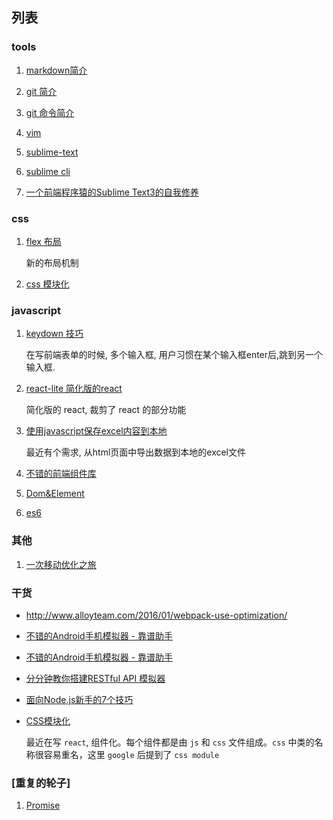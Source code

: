 ## 列表

### tools

1. [markdown简介](./tools/markdown.md)

2. [git 简介](./tools/git.md)

3. [git 命令简介](./tools/git_cli.md)

4. [vim](http://coolshell.cn/articles/5426.html)

5. [sublime-text](http://macplay.leanote.com/post/%E8%BF%91%E4%B9%8E%E5%AE%8C%E7%BE%8E%E7%9A%84-Markdown-%E5%86%99%E4%BD%9C%E4%BD%93%E9%AA%8C-Sublime-Text-3-OmniMarkupPreviewer)

6. [sublime cli](./tools/sublime-cli.md)

7. [一个前端程序猿的Sublime Text3的自我修养](http://guowenfh.github.io/2015/12/26/SublimeText/)

### css

1. [flex 布局](./css/flex/readme.md)

	新的布局机制

2. [css 模块化](https://segmentfault.com/a/1190000004300065)

### javascript

1. [keydown 技巧](./javascript/keydown.md)
	
	在写前端表单的时候, 多个输入框, 用户习惯在某个输入框enter后,跳到另一个输入框.

2. [react-lite 简化版的react](https://github.com/Lucifier129/react-lite)

	简化版的 react, 裁剪了 react 的部分功能

3. [使用javascript保存excel内容到本地](./javascript/chrome-excel.md)

	最近有个需求, 从html页面中导出数据到本地的excel文件

4. [不错的前端组件库](./react/ui.md)

5. [Dom&Element](./javascript/20160612.md)

6. [es6](./javascript/20160625.md)

### 其他

1. [一次移动优化之旅](./react/20160601.md)

### 干货

- <http://www.alloyteam.com/2016/01/webpack-use-optimization/>

- [不错的Android手机模拟器 - 靠谱助手](http://www.kpzs.com/)

- [不错的Android手机模拟器 - 靠谱助手](http://www.kpzs.com/)

- [分分钟教你搭建RESTful API 模拟器](http://leftstick.github.io/tech/2014/09/10/mockbackend)

- [面向Node.js新手的7个技巧](http://jinlong.github.io/2013/10/17/7-tips-for-a-node-dot-js-padawan/)

- [CSS模块化](./items/20160707/index.md)

	最近在写 `react`, 组件化。每个组件都是由 `js` 和 `css` 文件组成。`css` 中类的名称很容易重名，这里 `google` 后提到了 `css module`

### [重复的轮子]

1. [Promise](./javascript/20160701.md)
